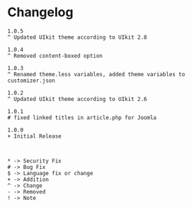 # Changelog

	1.0.5
	^ Updated UIkit theme according to UIkit 2.8

	1.0.4
	^ Removed content-boxed option

	1.0.3
	^ Renamed theme.less variables, added theme variables to customizer.json

	1.0.2
	^ Updated UIkit theme according to UIkit 2.6

    1.0.1
    # fixed linked titles in article.php for Joomla

	1.0.0
	+ Initial Release



	* -> Security Fix
	# -> Bug Fix
	$ -> Language fix or change
	+ -> Addition
	^ -> Change
	- -> Removed
	! -> Note
